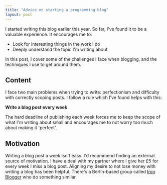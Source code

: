 ```yaml
---
title: "Advice on starting a programming blog"
layout: post
---
```


I started writing this blog earlier this year. So far, I've found it to be a
valuable experience. It encourages me to:

- Look for interesting things in the work I do
- Deeply understand the topic I'm writing about

In this post, I cover some of the challenges I face when blogging, and the
techniques I use to get around them.

## Content

I face two main problems when trying to write: perfectionism and difficulty with
correctly scoping posts. I follow a rule which I've found helps with this:

**Write a blog post every week**

The hard deadline of publishing each week forces me to keep the scope of what
I'm writing about small and encourages me to not worry too much about making it
'perfect'.

## Motivation

Writing a blog post a week isn't easy. I'd recommend finding an external source
of motivation. I have a deal with my partner where I give her £5 for every week
I miss a blog post. Aligning my desire to not lose money with writing a blog has
been helpful. There's a Berlin-based group called [Iron
Blogger](https://ironbloggerberlin.com/about/) who do something similar.
